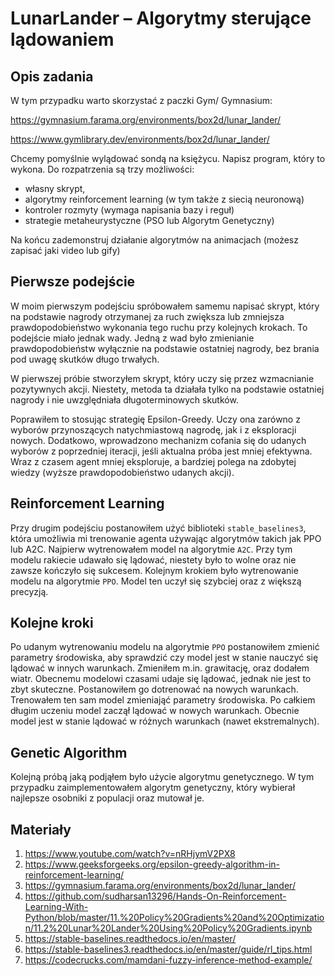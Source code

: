 # LunarLander – Algorytmy sterujące lądowaniem

## Opis zadania

W tym przypadku warto skorzystać z paczki Gym/ Gymnasium:

https://gymnasium.farama.org/environments/box2d/lunar_lander/

https://www.gymlibrary.dev/environments/box2d/lunar_lander/

Chcemy pomyślnie wylądować sondą na księżycu. Napisz program, który to wykona. Do
rozpatrzenia są trzy możliwości:

- własny skrypt,
- algorytmy reinforcement learning (w tym także z siecią neuronową)
- kontroler rozmyty (wymaga napisania bazy i reguł)
- strategie metaheurystyczne (PSO lub Algorytm Genetyczny)

Na końcu zademonstruj działanie algorytmów na animacjach (możesz zapisać jaki video lub
gify)

## Pierwsze podejście

W moim pierwszym podejściu spróbowałem samemu napisać skrypt, który na podstawie nagrody otrzymanej
za ruch zwiększa lub zmniejsza prawdopodobieństwo wykonania tego ruchu przy kolejnych krokach.
To podejście miało jednak wady. Jedną z wad było zmienianie prawdopodobieństw wyłącznie na podstawie
ostatniej nagrody, bez brania pod uwagę skutków długo trwałych.

W pierwszej próbie stworzyłem skrypt, który uczy się przez wzmacnianie pozytywnych akcji.
Niestety, metoda ta działała tylko na podstawie ostatniej nagrody
i nie uwzględniała długoterminowych skutków.

Poprawiłem to stosując strategię Epsilon-Greedy. Uczy ona zarówno z wyborów
przynoszących natychmiastową nagrodę, jak i z eksploracji nowych.
Dodatkowo, wprowadzono mechanizm cofania się do udanych wyborów z
poprzedniej iteracji, jeśli aktualna próba jest mniej efektywna.
Wraz z czasem agent mniej eksploruje, a bardziej polega na
zdobytej wiedzy (wyższe prawdopodobieństwo udanych akcji).

## Reinforcement Learning

Przy drugim podejściu postanowiłem użyć biblioteki `stable_baselines3`, która umożliwia mi trenowanie
agenta używając algorytmów takich jak PPO lub A2C. Najpierw wytrenowałem model na algorytmie `A2C`.
Przy tym modelu rakiecie udawało się lądować, niestety było to wolne oraz nie zawsze kończyło się sukcesem.
Kolejnym krokiem było wytrenowanie modelu na algorytmie `PPO`. Model ten uczył się szybciej oraz z większą
precyzją.

## Kolejne kroki

Po udanym wytrenowaniu modelu na algorytmie `PPO` postanowiłem zmienić parametry środowiska, aby sprawdzić
czy model jest w stanie nauczyć się lądować w innych warunkach. Zmieniłem m.in. grawitację, oraz dodałem wiatr. Obecnemu modelowi czasami udaje się lądować, jednak nie jest to zbyt skuteczne. Postanowiłem go dotrenować na nowych warunkach. Trenowałem ten sam model zmieniająć parametry środowiska. Po całkiem długim uczeniu model zaczął lądować w nowych warunkach. Obecnie model jest w stanie lądować w różnych warunkach (nawet ekstremalnych).

## Genetic Algorithm

Kolejną próbą jaką podjąłem było użycie algorytmu genetycznego. W tym przypadku zaimplementowałem algorytm genetyczny, który wybierał najlepsze osobniki z populacji oraz mutował je.

## Materiały

1. https://www.youtube.com/watch?v=nRHjymV2PX8
2. https://www.geeksforgeeks.org/epsilon-greedy-algorithm-in-reinforcement-learning/
3. https://gymnasium.farama.org/environments/box2d/lunar_lander/
4. https://github.com/sudharsan13296/Hands-On-Reinforcement-Learning-With-Python/blob/master/11.%20Policy%20Gradients%20and%20Optimization/11.2%20Lunar%20Lander%20Using%20Policy%20Gradients.ipynb
5. https://stable-baselines.readthedocs.io/en/master/
6. https://stable-baselines3.readthedocs.io/en/master/guide/rl_tips.html
7. https://codecrucks.com/mamdani-fuzzy-inference-method-example/
